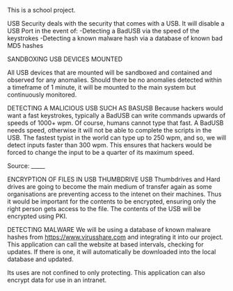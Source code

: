 This is a school project.

USB Security deals with the security that comes with a USB.
It will disable a USB Port in the event of:
-Detecting a BadUSB via the speed of the keystrokes
-Detecting a known malware hash via a database of known bad MD5 hashes


SANDBOXING USB DEVICES MOUNTED

All USB devices that are mounted will be sandboxed and contained and observed for any anomalies. Should there be no anomalies detected within a timeframe of 1 minute, it will be mounted to the main system but continuously monitored.

DETECTING A MALICIOUS USB SUCH AS BASUSB
Because hackers would want a fast keystrokes, typically a BadUSB can write commands upwards of speeds of 1000+ wpm. Of course, humans cannot type that fast. 
A BadUSB needs speed, otherwise it will not be able to complete the scripts in the USB. The fastest typist in the world can type up to 250 wpm, and so, we will detect inputs faster than 300 wpm. This ensures that hackers would be forced to change the input to be a quarter of its maximum speed.

Source: _____

ENCRYPTION OF FILES IN USB THUMBDRIVE
USB Thumbdrives and Hard drives are going to become the main medium of transfer again as some organisations are preventing access to the intenet on their machines. Thus it would be important for the contents to be encrypted, ensuring only the right person gets access to the file.
The contents of the USB will be encrypted using PKI.

DETECTING MALWARE
We will be using a database of known malware hashes from https://www.virusshare.com and integrating it into our project. This application can call the website at based intervals, checking for updates. If there is one, it will automatically be downloaded into the local database and updated.


Its uses are not confined to only protecting. This application can also encrypt data for use in an intranet.
